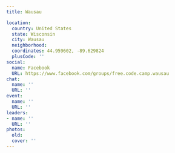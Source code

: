 ```yaml
---
title: Wausau

location:
  country: United States
  state: Wisconsin
  city: Wausau
  neighborhood: 
  coordinates: 44.959602, -89.629824
  plusCode: ''
social:
  name: Facebook
  URL: https://www.facebook.com/groups/free.code.camp.wausau
chat:
  name: ''
  URL: ''
event:
  name: ''
  URL: ''
leaders:
- name: ''
  URL: ''
photos:
  old: 
  cover: ''
---
```

